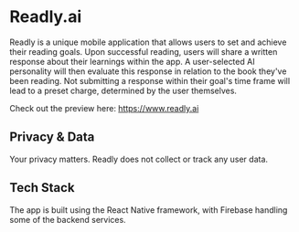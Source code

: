 # Readly.ai

Readly is a unique mobile application that allows users to set and achieve their reading goals. Upon successful reading, users will share a written response about their learnings within the app. A user-selected AI personality will then evaluate this response in relation to the book they've been reading. Not submitting a response within their goal's time frame will lead to a preset charge, determined by the user themselves. 

Check out the preview here: https://www.readly.ai

## Privacy & Data 

Your privacy matters. Readly does not collect or track any user data. 

## Tech Stack

The app is built using the React Native framework, with Firebase handling some of the backend services.
